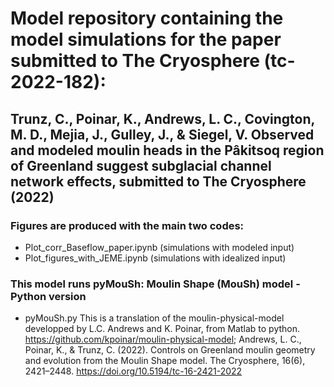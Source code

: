 # Model repository containing the model simulations for the paper submitted to The Cryosphere (tc-2022-182):
## Trunz, C., Poinar, K., Andrews, L. C., Covington, M. D., Mejia, J., Gulley, J., & Siegel, V. Observed and modeled moulin heads in the Pâkitsoq region of Greenland suggest subglacial channel network effects, submitted to The Cryosphere (2022)

### Figures are produced with the main two codes:
* Plot_corr_Baseflow_paper.ipynb (simulations with modeled input)
* Plot_figures_with_JEME.ipynb (simulations with idealized input)

### This model runs pyMouSh: Moulin Shape (MouSh) model - Python version
* pyMouSh.py
This is a translation of the moulin-physical-model developped by L.C. Andrews and K. Poinar, from Matlab to python.
https://github.com/kpoinar/moulin-physical-model; 
Andrews, L. C., Poinar, K., & Trunz, C. (2022). Controls on Greenland moulin geometry and evolution from the Moulin Shape model. The Cryosphere, 16(6), 2421–2448. https://doi.org/10.5194/tc-16-2421-2022
